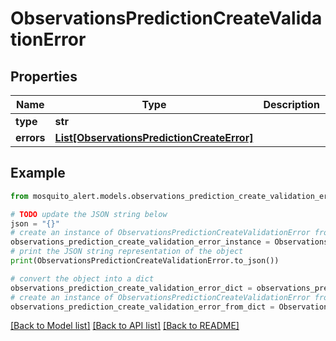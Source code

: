 # ObservationsPredictionCreateValidationError


## Properties

Name | Type | Description | Notes
------------ | ------------- | ------------- | -------------
**type** | **str** |  | 
**errors** | [**List[ObservationsPredictionCreateError]**](ObservationsPredictionCreateError.md) |  | 

## Example

```python
from mosquito_alert.models.observations_prediction_create_validation_error import ObservationsPredictionCreateValidationError

# TODO update the JSON string below
json = "{}"
# create an instance of ObservationsPredictionCreateValidationError from a JSON string
observations_prediction_create_validation_error_instance = ObservationsPredictionCreateValidationError.from_json(json)
# print the JSON string representation of the object
print(ObservationsPredictionCreateValidationError.to_json())

# convert the object into a dict
observations_prediction_create_validation_error_dict = observations_prediction_create_validation_error_instance.to_dict()
# create an instance of ObservationsPredictionCreateValidationError from a dict
observations_prediction_create_validation_error_from_dict = ObservationsPredictionCreateValidationError.from_dict(observations_prediction_create_validation_error_dict)
```
[[Back to Model list]](../README.md#documentation-for-models) [[Back to API list]](../README.md#documentation-for-api-endpoints) [[Back to README]](../README.md)


